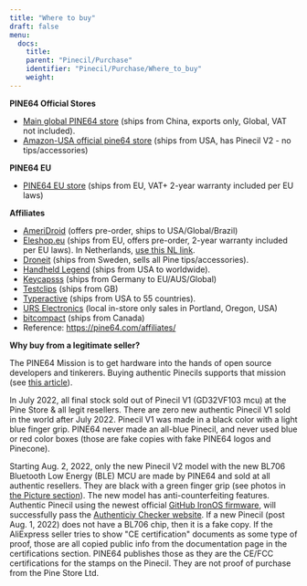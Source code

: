 ```yaml
---
title: "Where to buy"
draft: false
menu:
  docs:
    title:
    parent: "Pinecil/Purchase"
    identifier: "Pinecil/Purchase/Where_to_buy"
    weight: 
---
```


**PINE64 Official Stores**

* [Main global PINE64 store](https://pine64.com/product-category/pinecil/) (ships from China, exports only, Global, VAT not included).
* [Amazon-USA official pine64 store](https://www.amazon.com/dp/B096X6SG13/) (ships from USA, has Pinecil V2 - no tips/accessories)

**PINE64 EU**

* [PINE64 EU store](https://pine64eu.com/about/) (ships from EU, VAT+ 2-year warranty included per EU laws)

**Affiliates**

* [AmeriDroid](https://ameridroid.com/collections/pine) (offers pre-order, ships to USA/Global/Brazil)
* [Eleshop.eu](https://eleshop.eu/catalogsearch/result/?q=pine64) (ships from EU, offers pre-order, 2-year warranty included per EU laws). In Netherlands, [use this NL link](https://www.eleshop.nl/catalogsearch/result/?q=pine64).
* [Droneit](https://droneit.se/shop/?filtering=1&filter_brand=pine64) (ships from Sweden, sells all Pine tips/accessories).
* [Handheld Legend](https://handheldlegend.com/collections/soldering-essentials) (ships from USA to worldwide).
* [Keycapsss](https://keycapsss.com/accessories/227/pinecil-v2-smart-mini-portable-soldering-iron) (ships from Germany to EU/AUS/Global)
* [Testclips](https://testclips.co.uk/product-category/pinecil-pine64/) (ships from GB)
* [Typeractive](https://typeractive.xyz/products/pinecil) (ships from USA to 55 countries).
* [URS Electronics](https://www.ursele.com/contact) (local in-store only sales in Portland, Oregon, USA)
* [bitcompact](https://bitcompact.com/products/pinecil-v2) (ships from Canada)
* Reference: https://pine64.com/affiliates/

**Why buy from a legitimate seller?**

The PINE64 Mission is to get hardware into the hands of open source developers and tinkerers. Buying authentic Pinecils supports that mission (see [this article](https://www.pine64.org/2019/08/19/its-time-to-start-giving-back/)).

In July 2022, all final stock sold out of Pinecil V1 (GD32VF103 mcu) at the Pine Store & all legit resellers. There are zero new authentic Pinecil V1 sold in the world after July 2022. Pinecil V1 was made in a black color with a light blue finger grip. PINE64 never made an all-blue Pinecil, and never used blue or red color boxes (those are fake copies with fake PINE64 logos and Pinecone).

Starting Aug. 2, 2022, only the new Pinecil V2 model with the new BL706 Bluetooth Low Energy (BLE) MCU are made by PINE64 and sold at all authentic resellers. They are black with a green finger grip (see photos in [the Picture section](/documentation/Pinecil/Further_information/Pictures/)). The new model has anti-counterfeiting features. Authentic Pinecil using the newest official [GitHub IronOS firmware](https://ralim.github.io/IronOS/), will successfully pass the [Authenticiy Checker website](https://pinecil.pine64.org/). If a new Pinecil (post Aug. 1, 2022) does not have a BL706 chip, then it is a fake copy. If the AliExpress seller tries to show "CE certification" documents as some type of proof, those are all copied public info from the documentation page in the certifications section. PINE64 publishes those as they are the CE/FCC certifications for the stamps on the Pinecil. They are not proof of purchase from the Pine Store Ltd.
